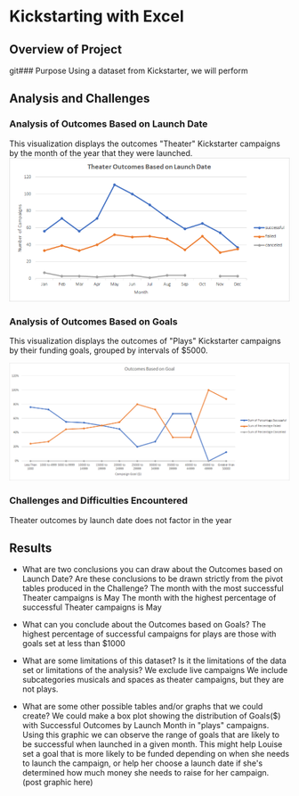 # Kickstarting with Excel

## Overview of Project

git### Purpose
Using a dataset from Kickstarter, we will perform 

## Analysis and Challenges

### Analysis of Outcomes Based on Launch Date
This visualization displays the outcomes "Theater" Kickstarter campaigns by the month of the year that they were launched.
![Outcomes Based on Launch Date.png](https://github.com/rptseng/kickstarter-analysis/blob/main/resources/Theater_Outcomes_vs_Launch.png)

### Analysis of Outcomes Based on Goals
This visualization displays the outcomes of "Plays" Kickstarter campaigns by their funding goals, grouped by intervals of $5000.

![Outcomes vs goals](https://github.com/rptseng/kickstarter-analysis/blob/main/resources/Outcomes_vs_goals.png)

### Challenges and Difficulties Encountered
Theater outcomes by launch date does not factor in the year

## Results

- What are two conclusions you can draw about the Outcomes based on Launch Date?
Are these conclusions to be drawn strictly from the pivot tables produced in the Challenge?
The month with the most successful Theater campaigns is May
The month with the highest percentage of successful Theater campaigns is May


- What can you conclude about the Outcomes based on Goals?
The highest percentage of successful campaigns for plays are those with goals set at less than $1000

- What are some limitations of this dataset?
Is it the limitations of the data set or limitations of the analysis?
We exclude live campaigns
We include subcategories musicals and spaces as theater campaigns, but they are not plays.

- What are some other possible tables and/or graphs that we could create?
We could make a box plot showing the distribution of Goals($) with Successful Outcomes by Launch Month in "plays" campaigns. 
Using this graphic we can observe the range of goals that are likely to be successful when launched in a given month. This might help Louise set a goal that is more likely to be funded depending on when she needs to launch the campaign, or help her choose a launch date if she's determined how much money she needs to raise for her campaign.
(post graphic here)
